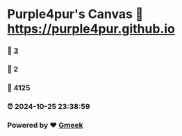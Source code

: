 # Purple4pur's Canvas :link: https://purple4pur.github.io 
### :page_facing_up: [3](https://purple4pur.github.io/tag.html) 
### :speech_balloon: 2 
### :hibiscus: 4125 
### :alarm_clock: 2024-10-25 23:38:59 
### Powered by :heart: [Gmeek](https://github.com/Meekdai/Gmeek)
